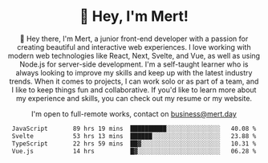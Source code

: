 <div align="center">
  <h1 align="center">👋 Hey, I'm Mert! </h1>
<p>
 🎉 Hey there, I'm Mert, a junior front-end developer with a passion for creating beautiful and interactive web experiences. I love working with modern web technologies like React, Next, Svelte, and Vue, as well as using Node.js for server-side development. I'm a self-taught learner who is always looking to improve my skills and keep up with the latest industry trends. When it comes to projects, I can work solo or as part of a team, and I like to keep things fun and collaborative. If you'd like to learn more about my experience and skills, you can check out my resume or my website.
</p>

  I'm open to full-remote works, contact on [business@mert.day](mailto:business@mert.day) 
  
<!--START_SECTION:waka-->

```txt
JavaScript       89 hrs 19 mins  ██████████░░░░░░░░░░░░░░░   40.08 %
Svelte           53 hrs 13 mins  ██████░░░░░░░░░░░░░░░░░░░   23.88 %
TypeScript       22 hrs 59 mins  ██▓░░░░░░░░░░░░░░░░░░░░░░   10.31 %
Vue.js           14 hrs          █▓░░░░░░░░░░░░░░░░░░░░░░░   06.28 %
```

<!--END_SECTION:waka-->
